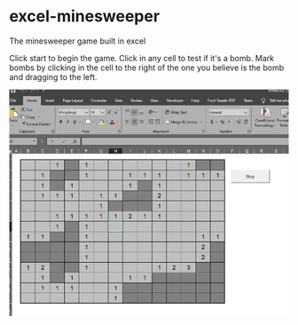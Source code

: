# excel-minesweeper
The minesweeper game built in excel

Click start to begin the game. Click in any cell to test if it's a bomb. 
Mark bombs by clicking in the cell to the right of the one you believe is the bomb and dragging to the left.

![minesweeper screenshot](https://github.com/DontFretBrett/excel-minesweeper/blob/master/mine%20sweeper.png)
